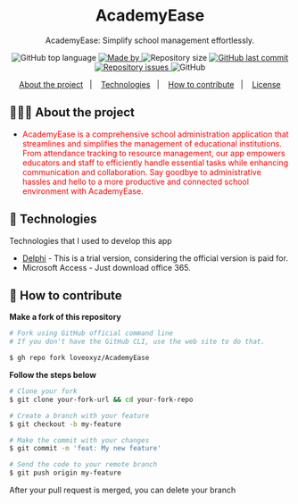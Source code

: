 <h1 align="center">
  AcademyEase
</h1>

<p align="center">AcademyEase: Simplify school management effortlessly.</p>

<p align="center">
  <img alt="GitHub top language" src="https://img.shields.io/github/languages/top/loveoxyz/AcademyEase">

  <a href="https://www.linkedin.com/in/eliasgcf/">
    <img alt="Made by" src="https://img.shields.io/badge/made%20by-Josh%20Maytham-gree">
  </a>
  
  <img alt="Repository size" src="https://img.shields.io/github/repo-size/loveoxyz/AcademyEase">
  
  <a href="https://github.com/loveoxyz/AcademyEase/commits/master">
    <img alt="GitHub last commit" src="https://img.shields.io/github/last-commit/loveoxyz/AcademyEase">
  </a>
  
  <a href="https://github.com/loveoxyz/AcademyEase/issues">
    <img alt="Repository issues" src="https://img.shields.io/github/issues/loveoxyz/AcademyEase">
  </a>
  
  <img alt="GitHub" src="https://img.shields.io/github/license/loveoxyz/AcademyEase">
</p>

<p align="center">
  <a href="#-about-the-project">About the project</a>&nbsp;&nbsp;&nbsp;|&nbsp;&nbsp;&nbsp;
  <a href="#-technologies">Technologies</a>&nbsp;&nbsp;&nbsp;|&nbsp;&nbsp;&nbsp;
  <a href="#-how-to-contribute">How to contribute</a>&nbsp;&nbsp;&nbsp;|&nbsp;&nbsp;&nbsp;
  <a href="#-license">License</a>
</p>

## 👨🏻‍💻 About the project

- <p style="color: red;">AcademyEase is a comprehensive school administration application that streamlines and simplifies the management of educational institutions. From attendance tracking to resource management, our app empowers educators and staff to efficiently handle essential tasks while enhancing communication and collaboration. Say goodbye to administrative hassles and hello to a more productive and connected school environment with AcademyEase.</p>

## 🚀 Technologies

Technologies that I used to develop this app

- [Delphi](https://www.embarcadero.com/products/delphi/starter/free-download/) - This is a trial version, considering the official version is paid for.
- Microsoft Access - Just download office 365.

## 🤔 How to contribute

**Make a fork of this repository**

```bash
# Fork using GitHub official command line
# If you don't have the GitHub CLI, use the web site to do that.

$ gh repo fork loveoxyz/AcademyEase
```

**Follow the steps below**

```bash
# Clone your fork
$ git clone your-fork-url && cd your-fork-repo

# Create a branch with your feature
$ git checkout -b my-feature

# Make the commit with your changes
$ git commit -m 'feat: My new feature'

# Send the code to your remote branch
$ git push origin my-feature
```

After your pull request is merged, you can delete your branch